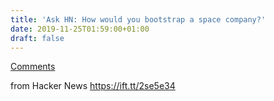 ```yaml
---
title: 'Ask HN: How would you bootstrap a space company?'
date: 2019-11-25T01:59:00+01:00
draft: false
---
```


[Comments](https://news.ycombinator.com/item?id=21624284)  
  
from Hacker News https://ift.tt/2se5e34
